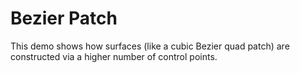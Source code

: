 # Bezier Patch



This demo shows how surfaces (like a cubic Bezier quad patch) are constructed via a higher number of control points. 


